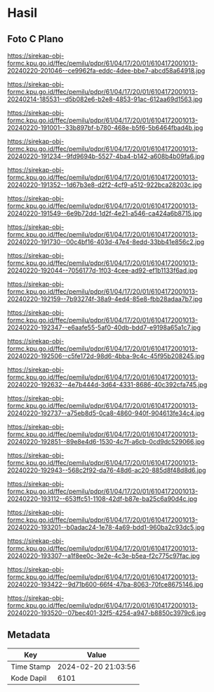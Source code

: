 # Hasil

## Foto C Plano

https://sirekap-obj-formc.kpu.go.id/ffec/pemilu/pdpr/61/04/17/20/01/6104172001013-20240220-201046--ce9962fa-eddc-4dee-bbe7-abcd58a64918.jpg

https://sirekap-obj-formc.kpu.go.id/ffec/pemilu/pdpr/61/04/17/20/01/6104172001013-20240214-185531--d5b082e6-b2e8-4853-91ac-612aa69d1563.jpg

https://sirekap-obj-formc.kpu.go.id/ffec/pemilu/pdpr/61/04/17/20/01/6104172001013-20240220-191001--33b897bf-b780-468e-b5f6-5b6464fbad4b.jpg

https://sirekap-obj-formc.kpu.go.id/ffec/pemilu/pdpr/61/04/17/20/01/6104172001013-20240220-191234--9fd9694b-5527-4ba4-b142-a608b4b09fa6.jpg

https://sirekap-obj-formc.kpu.go.id/ffec/pemilu/pdpr/61/04/17/20/01/6104172001013-20240220-191352--1d67b3e8-d2f2-4cf9-a512-922bca28203c.jpg

https://sirekap-obj-formc.kpu.go.id/ffec/pemilu/pdpr/61/04/17/20/01/6104172001013-20240220-191549--6e9b72dd-1d2f-4e21-a546-ca424a6b8715.jpg

https://sirekap-obj-formc.kpu.go.id/ffec/pemilu/pdpr/61/04/17/20/01/6104172001013-20240220-191730--00c4bf16-403d-47e4-8edd-33bb41e856c2.jpg

https://sirekap-obj-formc.kpu.go.id/ffec/pemilu/pdpr/61/04/17/20/01/6104172001013-20240220-192044--7056177d-1f03-4cee-ad92-ef1b1133f6ad.jpg

https://sirekap-obj-formc.kpu.go.id/ffec/pemilu/pdpr/61/04/17/20/01/6104172001013-20240220-192159--7b93274f-38a9-4ed4-85e8-fbb28adaa7b7.jpg

https://sirekap-obj-formc.kpu.go.id/ffec/pemilu/pdpr/61/04/17/20/01/6104172001013-20240220-192347--e6aafe55-5af0-40db-bdd7-e9198a65a1c7.jpg

https://sirekap-obj-formc.kpu.go.id/ffec/pemilu/pdpr/61/04/17/20/01/6104172001013-20240220-192506--c5fe172d-98d6-4bba-9c4c-45f95b208245.jpg

https://sirekap-obj-formc.kpu.go.id/ffec/pemilu/pdpr/61/04/17/20/01/6104172001013-20240220-192632--4e7b444d-3d64-4331-8686-40c392cfa745.jpg

https://sirekap-obj-formc.kpu.go.id/ffec/pemilu/pdpr/61/04/17/20/01/6104172001013-20240220-192737--a75eb8d5-0ca8-4860-940f-904613fe34c4.jpg

https://sirekap-obj-formc.kpu.go.id/ffec/pemilu/pdpr/61/04/17/20/01/6104172001013-20240220-192851--89e8e4d6-1530-4c7f-a6cb-0cd9dc529066.jpg

https://sirekap-obj-formc.kpu.go.id/ffec/pemilu/pdpr/61/04/17/20/01/6104172001013-20240220-192943--568c2f92-da76-48d6-ac20-885d8f48d8d6.jpg

https://sirekap-obj-formc.kpu.go.id/ffec/pemilu/pdpr/61/04/17/20/01/6104172001013-20240220-193112--653ffc51-1108-42df-b87e-ba25c6a90d4c.jpg

https://sirekap-obj-formc.kpu.go.id/ffec/pemilu/pdpr/61/04/17/20/01/6104172001013-20240220-193201--b0adac24-1e78-4a69-bdd1-960ba2c93dc5.jpg

https://sirekap-obj-formc.kpu.go.id/ffec/pemilu/pdpr/61/04/17/20/01/6104172001013-20240220-193307--a1f8ee0c-3e2e-4c3e-b5ea-f2c775c97fac.jpg

https://sirekap-obj-formc.kpu.go.id/ffec/pemilu/pdpr/61/04/17/20/01/6104172001013-20240220-193422--9d71b600-66f4-47ba-8063-70fce8675146.jpg

https://sirekap-obj-formc.kpu.go.id/ffec/pemilu/pdpr/61/04/17/20/01/6104172001013-20240220-193520--07bec401-32f5-4254-a947-b8850c3979c6.jpg


## Metadata

| Key        | Value               |
| ---------- | ------------------- |
| Time Stamp | 2024-02-20 21:03:56 |
| Kode Dapil | 6101                |



